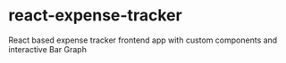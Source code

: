 # react-expense-tracker
React based expense tracker frontend app with custom components and interactive Bar Graph

